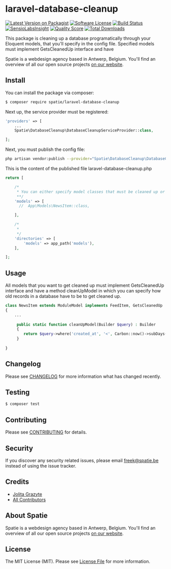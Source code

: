 # laravel-database-cleanup

[![Latest Version on Packagist](https://img.shields.io/packagist/v/spatie/laravel-database-cleanup.svg?style=flat-square)](https://packagist.org/packages/spatie/laravel-database-cleanup)
[![Software License](https://img.shields.io/badge/license-MIT-brightgreen.svg?style=flat-square)](LICENSE.md)
[![Build Status](https://img.shields.io/travis/spatie/laravel-database-cleanup/master.svg?style=flat-square)](https://travis-ci.org/spatie/laravel-database-cleanup)
[![SensioLabsInsight](https://img.shields.io/sensiolabs/i/xxxxxxxxx.svg?style=flat-square)](https://insight.sensiolabs.com/projects/xxxxxxxxx)
[![Quality Score](https://img.shields.io/scrutinizer/g/spatie/laravel-database-cleanup.svg?style=flat-square)](https://scrutinizer-ci.com/g/spatie/laravel-database-cleanup)
[![Total Downloads](https://img.shields.io/packagist/dt/spatie/laravel-database-cleanup.svg?style=flat-square)](https://packagist.org/packages/spatie/laravel-database-cleanup)

This package is cleaning up a database programatically through your Eloquent models, that you'll specify in the config file. Specified models must implement GetsCleanedUp interface and have   

Spatie is a webdesign agency based in Antwerp, Belgium. You'll find an overview of all our open source projects [on our website](https://spatie.be/opensource).

## Install

You can install the package via composer:
``` bash
$ composer require spatie/laravel-database-cleanup
```

Next up, the service provider must be registered:

```php
'providers' => [
    ...
    Spatie\DatabaseCleanup\DatabaseCleanupServiceProvider::class,

];
```
Next, you must publish the config file:

```bash
php artisan vendor:publish --provider="Spatie\DatabaseCleanup\DatabaseCleanupServiceProvider"
```

This is the content of the published file laravel-database-cleanup.php 
```php
return [

    /*
     * You can either specify model classes that must be cleaned up or a directory with the models inside, or both if that makes sense.
     **/
    'models' => [
      //  App\Models\NewsItem::class,

    ],

    /*
     *
     */
    'directories' => [
        'models' => app_path('models'),
    ],

];
```

## Usage
All models that you want to get cleaned up must implement GetsCleanedUp interface and have a method cleanUpModel 
in which you can specify how old records in a database have to be to get cleaned up.

``` php
class NewsItem extends ModuleModel implements FeedItem, GetsCleanedUp
{
    ...
    
     public static function cleanUpModel(Builder $query) : Builder
     {
        return $query->where('created_at', '<', Carbon::now()->subDays(365));
     }
    
}
```

## Changelog

Please see [CHANGELOG](CHANGELOG.md) for more information what has changed recently.

## Testing

``` bash
$ composer test
```

## Contributing

Please see [CONTRIBUTING](.github/CONTRIBUTING.md) for details.

## Security

If you discover any security related issues, please email freek@spatie.be instead of using the issue tracker.

## Credits

- [Jolita Grazyte](https://github.com/JolitaGrazyte)
- [All Contributors](../../contributors)

## About Spatie
Spatie is a webdesign agency based in Antwerp, Belgium. You'll find an overview of all our open source projects [on our website](https://spatie.be/opensource).

## License

The MIT License (MIT). Please see [License File](LICENSE.md) for more information.
